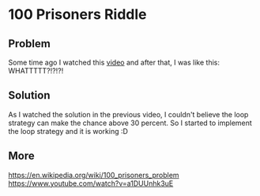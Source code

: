 # 100 Prisoners Riddle
## Problem
Some time ago I watched this [video](https://www.youtube.com/watch?v=iSNsgj1OCLA) and after that, I was like this: WHATTTTT?!?!?!

## Solution
As I watched the solution in the previous video, I couldn't believe the loop strategy can make the chance above 30 percent. So I started to implement the loop strategy and it is working :D

## More
https://en.wikipedia.org/wiki/100_prisoners_problem
https://www.youtube.com/watch?v=a1DUUnhk3uE
